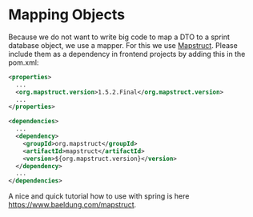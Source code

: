 # Mapping Objects
Because we do not want to write big code to map a DTO to a sprint database object, we use a mapper. 
For this we use [Mapstruct](https://mapstruct.org/). 
Please include them as a dependency in frontend projects by adding this in the pom.xml:

```xml
<properties>
  ...
  <org.mapstruct.version>1.5.2.Final</org.mapstruct.version>
  ...
</properties>

<dependencies>
  ...
  <dependency>
    <groupId>org.mapstruct</groupId>
    <artifactId>mapstruct</artifactId>
    <version>${org.mapstruct.version}</version>
  </dependency>
  ...
</dependencies>
```

A nice and quick tutorial how to use with spring is here https://www.baeldung.com/mapstruct.